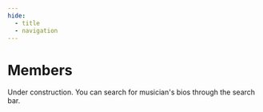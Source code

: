 ```yaml
---
hide:
  - title
  - navigation
---
```


# Members

Under construction. You can search for musician's bios through the search bar.